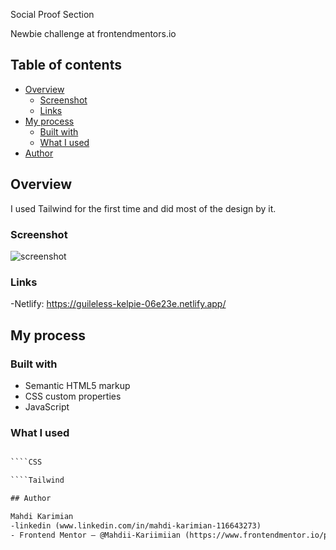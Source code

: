  Social Proof Section

 Newbie challenge at frontendmentors.io 

## Table of contents

- [Overview](#overview)
  - [Screenshot](#screenshot)
  - [Links](#links)
- [My process](#my-process)
  - [Built with](#built-with)
  - [What I used](#what-i-learned)
- [Author](#author)

## Overview
I used Tailwind for the first time and did most of the design by it.

### Screenshot
![screenshot](https://github.com/Mahdii-Kariimiian/social-proof-section/assets/134393975/7f487092-80c6-41ed-978e-dbb73a0486ef)

### Links
-Netlify: https://guileless-kelpie-06e23e.netlify.app/
## My process

### Built with

- Semantic HTML5 markup
- CSS custom properties
- JavaScript

### What I used

````HTML

````CSS

````Tailwind

## Author

Mahdi Karimian
-linkedin (www.linkedin.com/in/mahdi-karimian-116643273)
- Frontend Mentor – @Mahdii-Kariimiian (https://www.frontendmentor.io/profile/Mahdii-Kariimiian)


